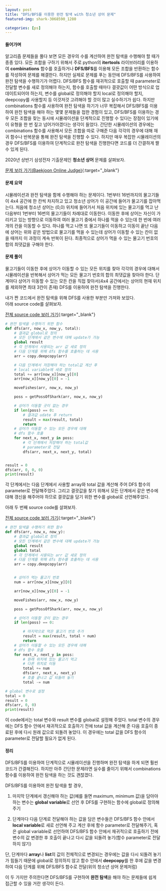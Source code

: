 ```yaml
---
layout: post
title: "DFS/BFS를 이용한 완전 탐색 with 청소년 상어 문제"
featured-img: shark-3068590_1280

categories: [ps]
---
```


#### 들어가며

알고리즘 문제들을 풀다 보면 모든 경우의 수를 계산하여 완전 탐색을 수행해야 할 때가 종종 있다. 모든 조합을 구하기 위해서 주로 python의 **itertools** 라이브러리를 이용하여 **combinations** 함수를 호출하거나 **DFS/BFS**를 이용해 모든 조합을 반환하는 함수를 작성하여 문제를 해결한다. 하지만 실제로 문제를 푸는 동안에 DFS/BFS를 사용하여 완전 탐색을 수행하기가 어렵다. DFS/BFS 함수를 재귀적으로 호출할 때 parameter로 전달할 변수를 새로 정의해야 하는지, 함수를 호출할 때마다 결괏값이 어떤 방식으로 업데이트되어야 하는지, 변수를 global로 정의해야 할지 local로 정의해야 할지, deepcopy를 사용할지 등 이것저것 고려해야 할 것이 많고 실수하기가 쉽다.
하지만 combinations 함수를 사용하여 완전 탐색을 하기가 너무 복잡해서 DFS/BFS를 이용하여 완전 탐색을 해야 하는 몇몇 문제들을 접한 경험이 있고, DFS/BFS를 이용하는 경우 모든 조합을 찾는 동시에 시뮬레이션을 단계적으로 진행할 수 있다는 장점이 있기에 이 유형을 한 번 짚고 넘어가야겠다는 생각이 들었다. 간단한 시뮬레이션의 경우에는 combinations 함수를 사용해서 모든 조합을 따로 구해준 다음 각각의 경우에 대해 재귀 함수나 반복문을 통해 완전 탐색을 진행할 수 있다. 하지만 매우 복잡한 시뮬레이션의 경우 DFS/BFS를 이용하여 단계적으로 완전 탐색을 진행한다면 코드를 더 간결하게 짤 수 있게 된다.<br/>

2020년 상반기 삼성전자 기출문제인 **청소년 상어** 문제를 살펴보자.

[문제 보러 가기(Baekjoon Online Judge)](https://www.acmicpc.net/problem/19236){:target="\_blank"}

#### 문제 요약

시뮬레이션과 완전 탐색을 함께 수행해야 하는 문제이다. 1번부터 16번까지의 물고기들이 4x4 공간에 한 칸씩 차지하고 있고 청소년 상어가 이 공간에 들어가 물고기를 잡아먹는다. 처음에 청소년 상어는 (0,0) 위치에 들어가서 처음 위치에 있는 물고기를 먹고 난 다음부터 1번부터 16번의 물고기들이 차례대로 이동한다. 이동한 후에 상어는 자신이 가리키고 있는 방향으로 이동하여 여러 물고기 중에서 하나를 먹을 수 있는데 한 번에 여러 개의 칸을 이동할 수 있다. 하나를 먹고 나면 또 물고기들이 이동하고 이동이 끝난 다음에 상어는 위와 같은 방법으로 물고기를 먹을 수 있는데 상어가 이동할 수 있는 칸이 없을 때까지 이 과정이 계속 반복이 된다. 최종적으로 상어가 먹을 수 있는 물고기 번호의 합의 최댓값을 구해야 한다.<br/>

#### 문제 풀이

물고기들이 이동한 후에 상어가 이동할 수 있는 모든 위치를 찾아 각각의 경우에 대해서 시뮬레이션을 반복해서 상어가 먹는 모든 물고기 번호의 합의 최댓값을 찾아야 한다. 단계마다 상어가 이동할 수 있는 모든 칸을 직접 찾아서(4x4 공간에서는 상어의 현재 위치를 제외하면 최대 3칸이 존재) DFS를 이용하여 완전 탐색을 진행한다.<br/>

내가 짠 코드에서 완전 탐색을 위해 DFS를 사용한 부분만 가져와 보았다.  
아래 source code를 살펴보자.

[전체 source code 보러 가기](https://github.com/AEJIJEON/programming/blob/main/algorithm/%EC%B2%AD%EC%86%8C%EB%85%84%EC%83%81%EC%96%B4_1.py){:target="\_blank"}

```python
# 완전 탐색을 수행하기 위한 함수
def dfs(arr, now_x, now_y, total):
    # 결과값 global로 정의
    # 모든 단계에서 같은 변수에 대해 update가 가능
    global result
    # 각 단계에서 사용되는 arr 값 새로 정의
    # 다음 단계를 위해 dfs 함수를 호출하는 데 사용
    arr = copy.deepcopy(arr)

    # 다음 단계에서 저장해야 하는 total값 계산 후
    # local variable에 새로 정의
    total += arr[now_x][now_y][0]
    arr[now_x][now_y][0] = -1

    moveFishes(arr, now_x, now_y)

    poss = getPossOfShark(arr, now_x, now_y)

    # 상어가 이동할 곳이 없는 경우
    if len(poss) == 0:
        # 결과값 udate 후 return
        result = max(result, total)
        return
    # 상어가 이동할 수 있는 모든 경우에 대해
    # dfs 함수 호출
    for next_x, next_y in poss:
        # 각 단계에서 저장해야 하는 total값
        # parameter로 전달
        dfs(arr, next_x, next_y, total)


result = 0
dfs(arr, 0, 0, 0)
print(result)
```

각 단계에서는 다음 단계에서 사용할 array와 total 값을 계산해 주어 DFS 함수의 parameter로 전달해주었다. 그리고 결괏값을 찾기 위해서 모든 단계에서 같은 변수에 대해 갱신을 해주어야 하므로 결괏값을 담기 위한 변수를 global로 선언해주었다.

아래 두 번째 source code를 살펴보자.

[전체 source code 보러 가기](https://github.com/AEJIJEON/programming/blob/main/algorithm/%EC%B2%AD%EC%86%8C%EB%85%84%EC%83%81%EC%96%B4_1.py){:target="\_blank"}

```python
# 완전 탐색을 수행하기 위한 함수
def dfs(arr, now_x, now_y):
    # 결과값 global로 정의
    # 모든 단계에서 같은 변수에 대해 update가 가능
    global result
    global total
    # 각 단계에서 사용되는 arr 값 새로 정의
    # 다음 단계를 위해 dfs 함수를 호출하는 데 사용
    arr = copy.deepcopy(arr)


    # 상어가 먹는 물고기 번호
    num = arr[now_x][now_y][0]

    arr[now_x][now_y][0] = -1

    moveFishes(arr, now_x, now_y)

    poss = getPossOfShark(arr, now_x, now_y)

    # 상어가 이동할 곳이 없는 경우
    if len(poss) == 0:

        # 마지막으로 먹은 물고기 번호 추가
        result = max(result, total + num)
        return
    # 상어가 이동할 수 있는 모든 경우에 대해
    # dfs 함수 호출
    for next_x, next_y in poss:
        # 원래 위치에 있는 물고기 먹고
        # 다른 위치로 이동
        total += num
        dfs(arr, next_x, next_y)
        # 호출 끝나고 값 되돌려 놓기
        total -= num

# global 변수로 설정
total = 0
result = 0
dfs(arr, 0, 0)
print(result)
```

이 code에서는 total 변수와 result 변수를 global로 설정해 주었다. total 변수의 경우에는 DFS 함수 안에서 재귀적으로 호출하기 전에 total 값을 계산해 준 다음 호출이 종료된 후에 다시 원래 값으로 되돌려 놓았다. 이 경우에는 total 값을 DFS 함수의 parameter로 전달할 필요가 없게 된다.<br/>

#### 정리

DFS/BFS를 이용하여 단계적으로 시뮬레이션을 진행하며 완전 탐색을 하게 되면 훨씬 코드가 간결해진다. 하지만 아주 간단한 문제라면 실수를 줄이기 위해서 combinations 함수를 이용하여 완전 탐색을 하는 것도 괜찮겠다.

DFS/BFS를 이용하여 완전 탐색을 할 경우,

1. 마지막 단계에서 갱신해야 하는 값(예를 들면 maximum, minimum 값)을 담아야 하는 변수는 **global variable**로 선언 후 DFS를 구현하는 함수에 global로 정의해주기

2. 단계마다 다음 단계로 전달해야 하는 값을 담은 변수들은 DFS/BFS 함수 안에서 **local variable**로 새로 선언해 주고 계산 후에 함수 parameter로 전달해주기, 혹은 global variable로 선언하여 DFS/BFS 함수 안에서 재귀적으로 호출하기 전에 변수의 값 변경한 후 호출이 끝나고 다시 값을 되돌려 놓기(함수 parameter로 전달하지 않기)

단, 단계마다 **array**나 **list**의 값이 전체적으로 변경되는 경우에는 값을 다시 되돌려 놓기가 힘들기 때문에 global로 정의하지 않고 함수 안에서 **deepcopy**를 한 후에 값을 변경하여 다음 단계를 위해 DFS/BFS 함수로 전달(위의 청소년 상어 문제처럼)

이 두 가지만 주의한다면 DFS/BFS를 구현하여 **완전 탐색**을 해야 하는 문제들에 쉽게 접근할 수 있을 거란 생각이 든다.
